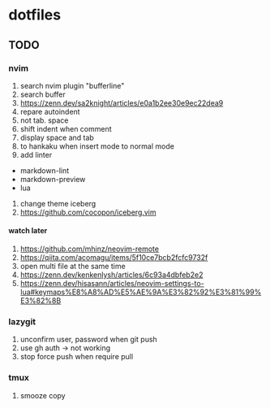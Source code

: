 # dotfiles
## TODO
### nvim
1. search nvim plugin "bufferline"
1. search buffer
  1. https://zenn.dev/sa2knight/articles/e0a1b2ee30e9ec22dea9
1. repare autoindent
  1. not tab. space
  1. shift indent when comment
1. display space and tab
1. to hankaku when insert mode to normal mode
1. add linter
  - markdown-lint
  - markdown-preview
  - lua
1. change theme iceberg
  1. https://github.com/cocopon/iceberg.vim

#### watch later
1. https://github.com/mhinz/neovim-remote
1. https://qiita.com/acomagu/items/5f10ce7bcb2fcfc9732f
  1. open multi file at the same time
1. https://zenn.dev/kenkenlysh/articles/6c93a4dbfeb2e2
1. https://zenn.dev/hisasann/articles/neovim-settings-to-lua#keymaps%E8%A8%AD%E5%AE%9A%E3%82%92%E3%81%99%E3%82%8B

### lazygit
1. unconfirm user, password when git push
  1. use gh auth -> not working
1. stop force push when require pull

### tmux
1. smooze copy
